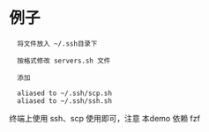 # 例子

```plaintext
  将文件放入 ~/.ssh目录下
  
  按格式修改 servers.sh 文件
  
  添加
  
  aliased to ~/.ssh/scp.sh
  aliased to ~/.ssh/ssh.sh
```

终端上使用 ssh、scp 使用即可，注意 本demo 依赖 fzf
